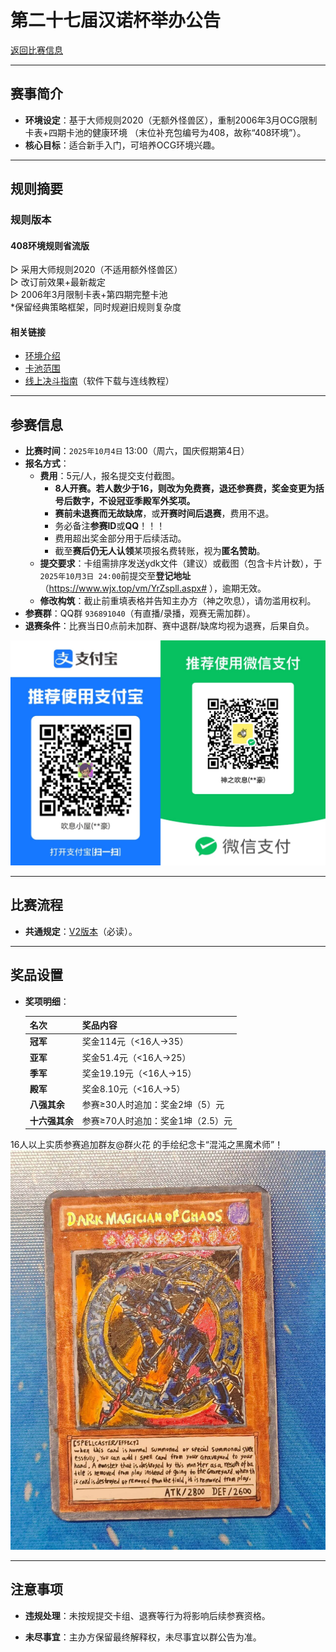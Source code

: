 # 第二十七届汉诺杯举办公告

[返回比赛信息](../../../Competitions.html)  

---

## 赛事简介

- **环境设定**：基于大师规则2020（无额外怪兽区），重制2006年3月OCG限制卡表+四期卡池的健康环境 （末位补充包编号为408，故称“408环境”）。  
- **核心目标**：适合新手入门，可培养OCG环境兴趣。  

---

## 规则摘要

### 规则版本

#### 408环境规则省流版

▷ 采用大师规则2020（不适用额外怪兽区）  
▷ 改订前效果+最新裁定  
▷ 2006年3月限制卡表+第四期完整卡池  
*保留经典策略框架，同时规避旧规则复杂度  
   
#### 相关链接

- [环境介绍](../../../../../Articles/Notices/Intro.html)  
- [卡池范围](../../../../Cardpool%20Banlist/Cardpool.html)  
- [线上决斗指南](../../../../Notices/Online.html)（软件下载与连线教程）  

---

## 参赛信息

- **比赛时间**：`2025年10月4日` 13:00（周六，国庆假期第4日）  
- **报名方式**：  
  - **费用**：5元/人，报名提交支付截图。  
    - **8人开赛。若人数少于16，则改为免费赛，退还参赛费，奖金变更为括号后数字，不设冠亚季殿军外奖项。**
    - **赛前未退赛而无故缺席**，或**开赛时间后退赛**，费用不退。  
    - 务必备注**参赛ID**或**QQ**！！！
    - 费用超出奖金部分用于后续活动。  
    - 截至**赛后仍无人认领**某项报名费转账，视为**匿名赞助**。
  - **提交要求**：卡组需排序发送ydk文件（建议）或截图（包含卡片计数），于`2025年10月3日 24:00`前提交至**登记地址**（https://www.wjx.top/vm/YrZspll.aspx# ），逾期无效。  
  - **修改构筑**：截止前重填表格并告知主办方（神之吹息），请勿滥用权利。  
- **参赛群**：QQ群 `936891040`（有直播/录播，观赛无需加群）。  
- **退赛条件**：比赛当日0点前未加群、赛中退群/缺席均视为退赛，后果自负。  

![收费二维码](../../../../../General_materials/Payment/QR_code.jpg)  

---

## 比赛流程

- **共通规定**：[V2版本](../../Common_Rules.html)（必读）。  

---

## 奖品设置

- **奖项明细**：  
  
  | 名次           | 奖品内容                          |
  | -------------- | --------------------------------- |
  | **冠军**       | 奖金114元（<16人→35）             |
  | **亚军**       | 奖金51.4元（<16人→25）            |
  | **季军**       | 奖金19.19元（<16人→15）           |
  | **殿军**       | 奖金8.10元（<16人→5）             |
  | **八强其余**   | 参赛≥30人时追加：奖金2坤（5）元   |
  | **十六强其余** | 参赛≥70人时追加：奖金1坤（2.5）元 |

16人以上实质参赛追加群友@群火花 的手绘纪念卡“混沌之黑魔术师”！
![手绘纪念卡“混沌之黑魔术师”](1_0.jpg)  

---

## 注意事项

- **违规处理**：未按规提交卡组、退赛等行为将影响后续参赛资格。  

- **未尽事宜**：主办方保留最终解释权，未尽事宜以群公告为准。  